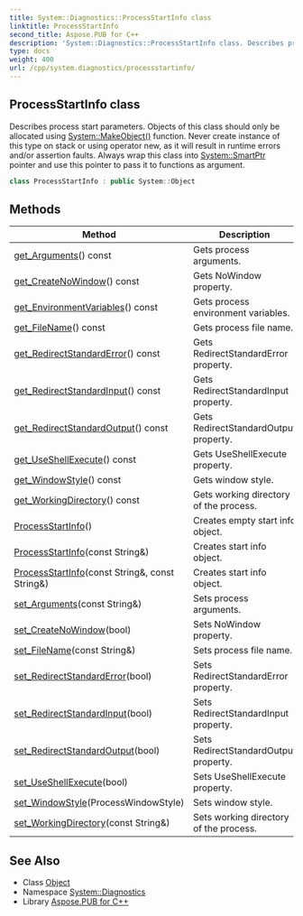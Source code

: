 ```yaml
---
title: System::Diagnostics::ProcessStartInfo class
linktitle: ProcessStartInfo
second_title: Aspose.PUB for C++
description: 'System::Diagnostics::ProcessStartInfo class. Describes process start parameters. Objects of this class should only be allocated using System::MakeObject() function. Never create instance of this type on stack or using operator new, as it will result in runtime errors and/or assertion faults. Always wrap this class into System::SmartPtr pointer and use this pointer to pass it to functions as argument in C++.'
type: docs
weight: 400
url: /cpp/system.diagnostics/processstartinfo/
---
```

## ProcessStartInfo class


Describes process start parameters. Objects of this class should only be allocated using [System::MakeObject()](../../system/makeobject/) function. Never create instance of this type on stack or using operator new, as it will result in runtime errors and/or assertion faults. Always wrap this class into [System::SmartPtr](../../system/smartptr/) pointer and use this pointer to pass it to functions as argument.

```cpp
class ProcessStartInfo : public System::Object
```

## Methods

| Method | Description |
| --- | --- |
| [get_Arguments](./get_arguments/)() const | Gets process arguments. |
| [get_CreateNoWindow](./get_createnowindow/)() const | Gets NoWindow property. |
| [get_EnvironmentVariables](./get_environmentvariables/)() const | Gets process environment variables. |
| [get_FileName](./get_filename/)() const | Gets process file name. |
| [get_RedirectStandardError](./get_redirectstandarderror/)() const | Gets RedirectStandardError property. |
| [get_RedirectStandardInput](./get_redirectstandardinput/)() const | Gets RedirectStandardInput property. |
| [get_RedirectStandardOutput](./get_redirectstandardoutput/)() const | Gets RedirectStandardOutput property. |
| [get_UseShellExecute](./get_useshellexecute/)() const | Gets UseShellExecute property. |
| [get_WindowStyle](./get_windowstyle/)() const | Gets window style. |
| [get_WorkingDirectory](./get_workingdirectory/)() const | Gets working directory of the process. |
| [ProcessStartInfo](./processstartinfo/)() | Creates empty start info object. |
| [ProcessStartInfo](./processstartinfo/)(const String\&) | Creates start info object. |
| [ProcessStartInfo](./processstartinfo/)(const String\&, const String\&) | Creates start info object. |
| [set_Arguments](./set_arguments/)(const String\&) | Sets process arguments. |
| [set_CreateNoWindow](./set_createnowindow/)(bool) | Sets NoWindow property. |
| [set_FileName](./set_filename/)(const String\&) | Sets process file name. |
| [set_RedirectStandardError](./set_redirectstandarderror/)(bool) | Sets RedirectStandardError property. |
| [set_RedirectStandardInput](./set_redirectstandardinput/)(bool) | Sets RedirectStandardInput property. |
| [set_RedirectStandardOutput](./set_redirectstandardoutput/)(bool) | Sets RedirectStandardOutput property. |
| [set_UseShellExecute](./set_useshellexecute/)(bool) | Sets UseShellExecute property. |
| [set_WindowStyle](./set_windowstyle/)(ProcessWindowStyle) | Sets window style. |
| [set_WorkingDirectory](./set_workingdirectory/)(const String\&) | Sets working directory of the process. |
## See Also

* Class [Object](../../system/object/)
* Namespace [System::Diagnostics](../)
* Library [Aspose.PUB for C++](../../)
